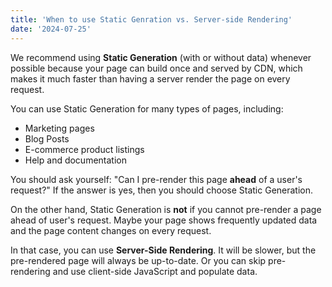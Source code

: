 ```yaml
---
title: 'When to use Static Genration vs. Server-side Rendering'
date: '2024-07-25'
---
```


We recommend using **Static Generation** (with or without data) whenever possible because your page can build once and served by CDN, which makes it much faster than having a server render the page on every request.

You can use Static Generation for many types of pages, including:

- Marketing pages
- Blog Posts
- E-commerce product listings
- Help and documentation

You should ask yourself: "Can I pre-render this page **ahead** of a user's request?" If the answer is yes, then you should choose Static Generation.

On the other hand, Static Generation is **not** if you cannot pre-render a page ahead of user's request. Maybe your page shows frequently updated data and the page content changes on every request.

In that case, you can use **Server-Side Rendering**. It will be slower, but the pre-rendered page will always be up-to-date. Or you can skip pre-rendering and use client-side JavaScript and populate data.

